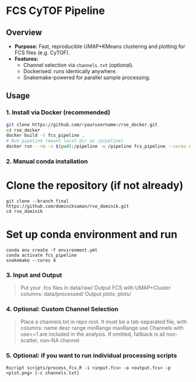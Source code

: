 # FCS CyTOF Pipeline

## Overview

- **Purpose:** Fast, reproducible UMAP+KMeans clustering and plotting for FCS files (e.g. CyTOF).
- **Features:** 
  - Channel selection via `channels.txt` (optional).
  - Dockerised: runs identically anywhere.
  - Snakemake-powered for parallel sample processing.

## Usage

### 1. **Install via Docker** (recommended)

```bash
git clone https://github.com/<yourusername>/rse_docker.git
cd rse_docker
docker build -t fcs_pipeline .
# Run pipeline (mount local dir as /pipeline)
docker run --rm -v $(pwd):/pipeline -w /pipeline fcs_pipeline --cores 4
```

### 2. **Manual conda installation**

# Clone the repository (if not already)
```
git clone --branch final https://github.com/dominiksaman/rse_dominik.git
cd rse_dominik
```


# Set up conda environment and run
```
conda env create -f environment.yml
conda activate fcs_pipeline
snakemake --cores 4
```

### 3.  **Input and Output**

> Put your .fcs files in data/raw/
> Output FCS with UMAP+Cluster columns: data/processed/
> Output plots: plots/

### 4. **Optional: Custom Channel Selection**
> Place a channels.txt in repo root. It must be a tab-separated file, with columns:
name    desc    range    minRange    maxRange    use
> Channels with use==1 are included in the analysis.
> If omitted, fallback is all non-scatter, non-NA channel

### 5. **Optional: if you want to run individual processing scripts**
```
Rscript scripts/process_fcs.R -i <input.fcs> -o <output.fcs> -p <plot.png> [-c channels.txt]
```



